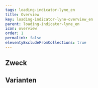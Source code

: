 ```yaml
---
tags: loading-indicator-lyne_en
title: Overview
key: loading-indicator-lyne-overview_en
parent: loading-indicator-lyne_en
icon: overview
order: 1
permalink: false
eleventyExcludeFromCollections: true
---
```


## Zweck

## Varianten

